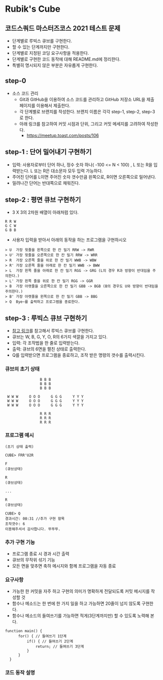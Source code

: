# Rubik's Cube

## 코드스쿼드 마스터즈코스 2021 테스트 문제
- 단계별로 루빅스 큐브를 구현한다.
- 할 수 있는 단계까지만 구현한다.
- 단계별로 지정된 코딩 요구사항을 적용한다.
- 단계별로 구현한 코드 동작에 대해 README.md에 정리한다.
- 특별히 명시되지 않은 부분은 자유롭게 구현한다.

## step-0
- 소스 코드 관리
    - Git과 GitHub을 이용하여 소스 코드를 관리하고 GitHub 저장소 URL을 제출 페이지를 이용해서 제출한다.
    - 각 단계별로 브랜치를 작성한다. 브랜치 이름은 각각 step-1, step-2, step-3 로 한다.
    - 아래 링크를 참고하여 커밋 시점과 단위, 그리고 커밋 메세지를 고려하여 작성한다.
        - https://meetup.toast.com/posts/106

## step-1 : 단어 밀어내기 구현하기
- 입력: 사용자로부터 단어 하나, 정수 숫자 하나( -100 <= N < 100) , L 또는 R을 입력받는다. L 또는 R은 대소문자 모두 입력 가능하다.
- 주어진 단어를 L이면 주어진 숫자 갯수만큼 왼쪽으로, R이면 오른쪽으로 밀어낸다.
- 밀려나간 단어는 반대쪽으로 채워진다.

## step-2 : 평면 큐브 구현하기
- 3 X 3의 2차원 배열이 아래처럼 있다.
```
R R W
G C W
G B B
```
- 사용자 입력을 받아서 아래의 동작을 하는 프로그램을 구현하시오
```
> U  가장 윗줄을 왼쪽으로 한 칸 밀기 RRW -> RWR
> U' 가장 윗줄을 오른쪽으로 한 칸 밀기 RRW -> WRR
> R  가장 오른쪽 줄을 위로 한 칸 밀기 WWB -> WBW
> R' 가장 오른쪽 줄을 아래로 한 칸 밀기 WWB -> BWW
> L  가장 왼쪽 줄을 아래로 한 칸 밀기 RGG -> GRG (L의 경우 R과 방향이 반대임을 주의한다.)
> L' 가장 왼쪽 줄을 위로 한 칸 밀기 RGG -> GGR
> B  가장 아랫줄을 오른쪽으로 한 칸 밀기 GBB -> BGB (B의 경우도 U와 방향이 반대임을 주의한다.)
> B' 가장 아랫줄을 왼쪽으로 한 칸 밀기 GBB -> BBG
> Q  Bye~를 출력하고 프로그램을 종료한다.
```
## step-3 : 루빅스 큐브 구현하기
- [참고 링크](https://cube3x3.com/%ED%81%90%EB%B8%8C%EB%A5%BC-%EB%A7%9E%EC%B6%94%EB%8A%94-%EB%B0%A9/#notation)를 참고해서 루빅스 큐브를 구현한다.
- 큐브는 W, B, G, Y, O, R의 6가지 색깔을 가지고 있다.
- 입력: 각 조작법을 한 줄로 입력받는다.
- 출력: 큐브의 6면을 펼친 상태로 출력한다.
- Q를 입력받으면 프로그램을 종료하고, 조작 받은 명령의 갯수를 출력시킨다.
### 큐브의 초기 상태
```
                B B B  
                B B B
                B B B

 W W W     O O O     G G G     Y Y Y 
 W W W     O O O     G G G     Y Y Y 
 W W W     O O O     G G G     Y Y Y 
 
                R R R 
                R R R 
                R R R 
```
### 프로그램 예시
```
(초기 상태 출력)

CUBE> FRR'U2R

F
(큐브상태)

R
(큐브상태)

...

R
(큐브상태)

CUBE> Q
경과시간: 00:31 //추가 구현 항목
조작갯수: 6
이용해주셔서 감사합니다. 뚜뚜뚜.
```
### 추가 구현 기능
- 프로그램 종료 시 경과 시간 출력
- 큐브의 무작위 섞기 기능
- 모든 면을 맞추면 축하 메시지와 함께 프로그램을 자동 종료
### 요구사항
- 가능한 한 커밋을 자주 하고 구현의 의미가 명확하게 전달되도록 커밋 메시지를 작성할 것
- 함수나 메소드는 한 번에 한 가지 일을 하고 가능하면 20줄이 넘지 않도록 구현한다.
- 함수나 메소드의 들여쓰기를 가능하면 적게(3단계까지만) 할 수 있도록 노력해 본다.
```
function main() {
      for() { // 들여쓰기 1단계
          if() { // 들여쓰기 2단계
              return; // 들여쓰기 3단계
          }
      }
  }
```
### 코드 동작 설명
```